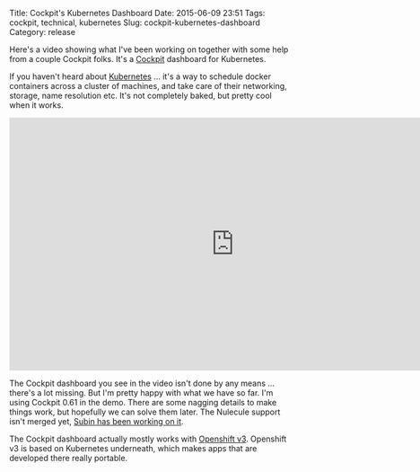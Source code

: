 Title: Cockpit's Kubernetes Dashboard
Date: 2015-06-09 23:51
Tags: cockpit, technical, kubernetes
Slug: cockpit-kubernetes-dashboard
Category: release

Here's a video showing what I've been working on together with some help from a couple Cockpit folks. It's a [Cockpit](http://cockpit-project.org) dashboard for Kubernetes.

If you haven't heard about [Kubernetes](http://kubernetes.io/) ... it's a way to schedule docker containers across a cluster of machines, and take care of their networking, storage, name resolution etc. It's not completely baked, but pretty cool when it works.

<iframe src="http://www.youtube.com/embed/Fcfsu22RssU" html5=1 frameborder="0" height="450" width="800" type="text/html">
</iframe>

The Cockpit dashboard you see in the video isn't done by any means ... there's a lot missing. But I'm pretty happy with what we have so far. I'm using Cockpit 0.61 in the demo. There are some nagging details to make things work, but hopefully we can solve them later. The Nulecule support isn't merged yet, [Subin has been working on it](https://github.com/cockpit-project/cockpit/pull/2332).

The Cockpit dashboard actually mostly works with [Openshift v3](https://github.com/openshift/origin). Openshift v3 is based on Kubernetes underneath, which makes apps that are developed there really portable.
